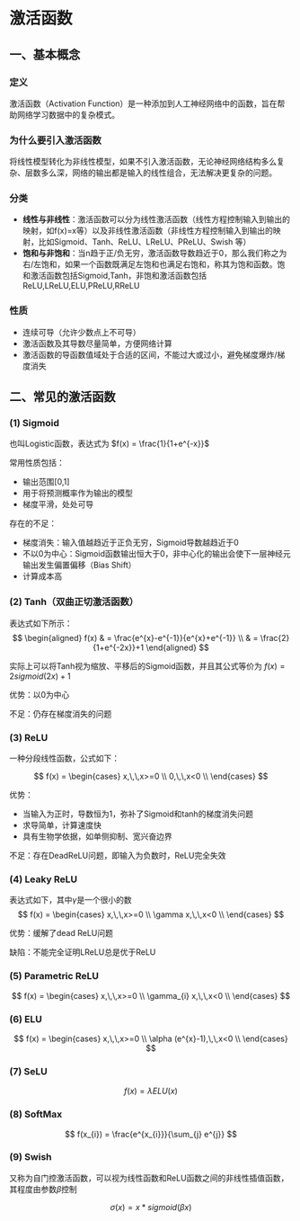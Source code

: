 # 激活函数

## 一、基本概念

### 定义

激活函数（Activation Function）是一种添加到人工神经网络中的函数，旨在帮助网络学习数据中的复杂模式。

### 为什么要引入激活函数
将线性模型转化为非线性模型，如果不引入激活函数，无论神经网络结构多么复杂、层数多么深，网络的输出都是输入的线性组合，无法解决更复杂的问题。


### 分类

- **线性与非线性**：激活函数可以分为线性激活函数（线性方程控制输入到输出的映射，如f(x)=x等）以及非线性激活函数（非线性方程控制输入到输出的映射，比如Sigmoid、Tanh、ReLU、LReLU、PReLU、Swish 等）
- **饱和与非饱和**：当n趋于正/负无穷，激活函数导数趋近于0，那么我们称之为右/左饱和，如果一个函数既满足左饱和也满足右饱和，称其为饱和函数。饱和激活函数包括Sigmoid,Tanh，非饱和激活函数包括ReLU,LReLU,ELU,PReLU,RReLU

### 性质

- 连续可导（允许少数点上不可导）
- 激活函数及其导数尽量简单，方便网络计算
- 激活函数的导函数值域处于合适的区间，不能过大或过小，避免梯度爆炸/梯度消失

## 二、常见的激活函数

### (1) Sigmoid

也叫Logistic函数，表达式为 $f(x) = \frac{1}{1+e^{-x}}$

常用性质包括：
- 输出范围[0,1]
- 用于将预测概率作为输出的模型
- 梯度平滑，处处可导

存在的不足：
- 梯度消失：输入值越趋近于正负无穷，Sigmoid导数越趋近于0
- 不以0为中心：Sigmoid函数输出恒大于0，非中心化的输出会使下一层神经元输出发生偏置偏移（Bias Shift）
- 计算成本高

### (2) Tanh（双曲正切激活函数）

表达式如下所示：
$$
\begin{aligned}
f(x) & = \frac{e^{x}-e^{-1}}{e^{x}+e^{-1}} \\ 
& = \frac{2}{1+e^{-2x}}+1
\end{aligned}
$$

实际上可以将Tanh视为缩放、平移后的Sigmoid函数，并且其公式等价为 $f(x)= 2sigmoid(2x)+1$

优势：以0为中心

不足：仍存在梯度消失的问题

### (3) ReLU

一种分段线性函数，公式如下：

$$
f(x) = 
\begin{cases}
x,\,\,x>=0 \\
0,\,\,x<0 \\
\end{cases}
$$

优势：
- 当输入为正时，导数恒为1，弥补了Sigmoid和tanh的梯度消失问题
- 求导简单，计算速度快
- 具有生物学依据，如单侧抑制、宽兴奋边界

不足：存在DeadReLU问题，即输入为负数时，ReLU完全失效

### (4) Leaky ReLU

表达式如下，其中$\gamma$是一个很小的数
$$
f(x) = 
\begin{cases}
x,\,\,x>=0 \\
\gamma x,\,\,x<0 \\
\end{cases}
$$

优势：缓解了dead ReLU问题

缺陷：不能完全证明LReLU总是优于ReLU

### (5) Parametric ReLU

$$
f(x) = 
\begin{cases}
x,\,\,x>=0 \\
\gamma_{i} x,\,\,x<0 \\
\end{cases}
$$

### (6) ELU

$$
f(x) = 
\begin{cases}
x,\,\,x>=0 \\
\alpha (e^{x}-1),\,\,x<0 \\
\end{cases}
$$

### (7) SeLU

$$
f(x) = \lambda ELU(x)
$$

### (8) SoftMax

$$
f(x_{i}) = \frac{e^{x_{i}}}{\sum_{j} e^{j}}
$$

### (9) Swish

又称为自门控激活函数，可以视为线性函数和ReLU函数之间的非线性插值函数，其程度由参数$\beta$控制

$$
\sigma (x)=x*sigmoid(\beta x)
$$

